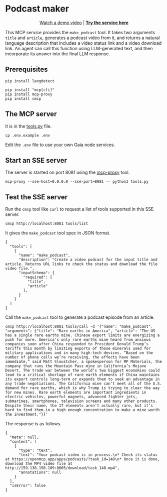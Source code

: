 # Podcast maker

<div align="center">

[Watch a demo video](https://x.com/mcp_servers/status/1915426581524472097)
|
**[Try the service here](https://openmcp.app/apps/podcasts/)**

</div>

This MCP service provides the `make_podcast` tool. It takes two arguments `title` and `article`, generates a podcast video from it, and returns a natural language description that includes a video status link and a video download link. An agent can call this function using LLM-generated text, and then incorporate its answer into the final LLM response.

## Prerequisites

```
pip install langdetect

pip install "mcp[cli]"
pip install mcp-proxy
pip install cmcp
```

## The MCP server

It is in the [tools.py](tools.py) file.

```
cp .env.example .env
```

Edit the `.env` file to use your own Gaia node services.

## Start an SSE server

The server is started on port 8081 using the [mcp-proxy](https://github.com/sparfenyuk/mcp-proxy) tool.

```
mcp-proxy --sse-host=0.0.0.0 --sse-port=8081 -- python3 tools.py
```

## Test the SSE server

Run the `cmcp` tool like `curl` to request a list of tools supported in this SSE server.

```
cmcp http://localhost:8081 tools/list
```

It gives the `make_podcast` tool spec in JSON format.

```
{
  "tools": [
    {
      "name": "make_podcast",
      "description": "Create a video podcast for the input title and article. Returns URL links to check the status and download the file video file.",
      "inputSchema": {
        "required": [
          "title",
          "article"
        ],
      }
    }
  ]
}
```

Call the `make_podcast` tool to generate a podcast episode from an article.

```
cmcp http://localhost:8081 tools/call -d '{"name": "make_podcast", "arguments": {"title": "Rare earths in America", "article": "The US has a single rare earths mine. Chinese export limits are energizing a push for more. America’s only rare earths mine heard from anxious companies soon after China responded to President Donald Trump’s tariffs this month by limiting exports of those minerals used for military applications and in many high-tech devices. “Based on the number of phone calls we’re receiving, the effects have been immediate,” said Matt Sloustcher, a spokesperson for MP Materials, the company that runs the Mountain Pass mine in California’s Mojave Desert. The trade war between the world’s two biggest economies could lead to a critical shortage of rare earth elements if China maintains its export controls long-term or expands them to seek an advantage in any trade negotiations. The California mine can’t meet all of the U.S. demand for rare earths, which is why Trump is trying to clear the way for new mines. Rare earth elements are important ingredients in electric vehicles, powerful magnets, advanced fighter jets, submarines, smartphones, television screens and many other products. Despite their name, the 17 elements aren’t actually rare, but it’s hard to find them in a high enough concentration to make a mine worth the investment."}}'
```

The response is as follows.

```
{
  "meta": null,
  "content": [
    {
      "type": "text",
      "text": "Your podcast video is in process.\n* Check its status at https://openmcp.app/apps/podcasts/?task_id=148\n* Once it is done, download the MP4 video file at http://159.138.158.109:8005/download/task_148.mp4",
      "annotations": null
    }
  ],
  "isError": false
}
```

